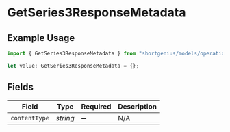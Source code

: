 # GetSeries3ResponseMetadata

## Example Usage

```typescript
import { GetSeries3ResponseMetadata } from "shortgenius/models/operations";

let value: GetSeries3ResponseMetadata = {};
```

## Fields

| Field              | Type               | Required           | Description        |
| ------------------ | ------------------ | ------------------ | ------------------ |
| `contentType`      | *string*           | :heavy_minus_sign: | N/A                |